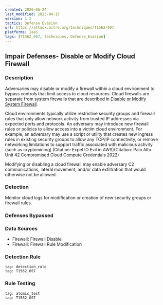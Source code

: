 ```yaml
---
created: 2020-06-24
last_modified: 2023-04-15
version: 1.2
tactics: Defense Evasion
url: https://attack.mitre.org/techniques/T1562/007
platforms: IaaS
tags: [T1562_007, techniques, Defense_Evasion]
---
```


## Impair Defenses- Disable or Modify Cloud Firewall

### Description

Adversaries may disable or modify a firewall within a cloud environment to bypass controls that limit access to cloud resources. Cloud firewalls are separate from system firewalls that are described in [Disable or Modify System Firewall](https://attack.mitre.org/techniques/T1562/004). 

Cloud environments typically utilize restrictive security groups and firewall rules that only allow network activity from trusted IP addresses via expected ports and protocols. An adversary may introduce new firewall rules or policies to allow access into a victim cloud environment. For example, an adversary may use a script or utility that creates new ingress rules in existing security groups to allow any TCP/IP connectivity, or remove networking limitations to support traffic associated with malicious activity (such as cryptomining).(Citation: Expel IO Evil in AWS)(Citation: Palo Alto Unit 42 Compromised Cloud Compute Credentials 2022)

Modifying or disabling a cloud firewall may enable adversary C2 communications, lateral movement, and/or data exfiltration that would otherwise not be allowed.

### Detection

Monitor cloud logs for modification or creation of new security groups or firewall rules.

### Defenses Bypassed



### Data Sources

  - Firewall: Firewall Disable
  -  Firewall: Firewall Rule Modification
### Detection Rule

```query
tag: detection_rule
tag: T1562_007
```

### Rule Testing

```query
tag: atomic_test
tag: T1562_007
```
